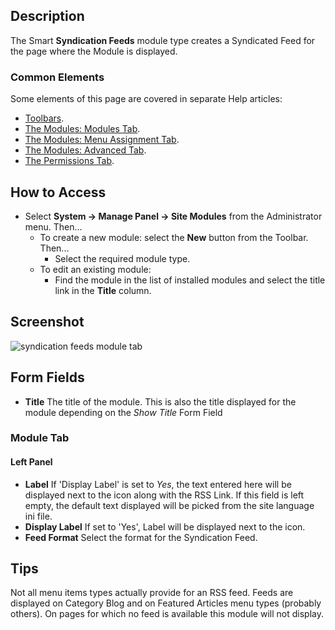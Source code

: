 <!-- Filename: Help4.x:Site_Modules:_Syndication_Feeds / Display title: Site Modules: Syndication Feeds -->

## Description

The Smart **Syndication Feeds** module type creates a Syndicated Feed
for the page where the Module is displayed.

### Common Elements

Some elements of this page are covered in separate Help articles:

* [Toolbars](jdocmanual?article=help/common-elements/toolbars).
* [The Modules: Modules Tab](jdocmanual?article=help/modules/modules-module-tab).
* [The Modules: Menu Assignment Tab](jdocmanual?article=help/modules/modules-menu-assignment-tab).
* [The Modules: Advanced Tab](jdocmanual?article=help/modules/modules-advanced-tab).
* [The Permissions Tab](jdocmanual?article=help/common-elements/edit-permissions).

## How to Access

- Select **System → Manage Panel → Site Modules** from the
  Administrator menu. Then...
  - To create a new module: select the **New** button from the Toolbar.
    Then...
    - Select the required module type.
  - To edit an existing module:
    - Find the module in the list of installed modules and select the
      title link in the **Title** column.

## Screenshot

![syndication feeds module tab](../../../en/images/modules-site/modules-syndication-feeds-module-tab.png)

## Form Fields

- **Title** The title of the module. This is also the title displayed
  for the module depending on the *Show Title* Form Field

### Module Tab

#### Left Panel

- **Label** If 'Display Label' is set to *Yes*, the text entered here will
  be displayed next to the icon along with the RSS Link. If this field
  is left empty, the default text displayed will be picked from the site
  language ini file.
- **Display Label** If set to 'Yes', Label will be displayed next to the icon.
- **Feed Format** Select the format for the Syndication Feed.

## Tips

Not all menu items types actually provide for an RSS feed. Feeds are displayed
on Category Blog and on Featured Articles menu types (probably others). On
pages for which no feed is available this module will not display.
